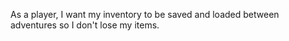 As a player, I want my inventory to be saved and loaded between adventures so I don't lose my items.
